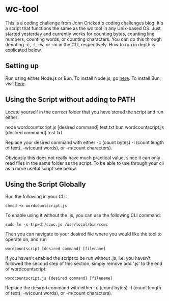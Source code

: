 # wc-tool
This is a coding challenge from John Crickett's coding challenges blog. It's a script that functions the same as the wc tool in any Unix-based OS. Just started yesterday and currently works for counting bytes, counting line numbers, counting words, or counting characters. You can do this through denoting -c, -l, -w, or -m in the CLI, respectively. How to run in depth is explicated below. 

## Setting up

Run using either Node.js or Bun. To install Node.js, go [here](https://nodejs.org/en/download). To install Bun, visit [here](https://bun.sh/docs/installation).

## Using the Script without adding to PATH

Locate yourself in the correct folder that you have stored the script and run either:

node wordcountscript.js [desired command] test.txt
bun wordcountscript.js [desired command] test.txt

Replace your desired command with either -c (count bytes) -l (count length of text), -w(count words), or -m(count characters). 

Obviously this does not really have much practical value, since it can only read files in the same folder as the script. To be able to use through your cli as a more useful script see below.

## Using the Script Globally

Run the following in your CLI:

``chmod +x wordcountscript.js``

To enable using it without the .js, you can use the following CLI command: 

``sudo ln -s $(pwd)/ccwc.js /usr/local/bin/ccwc``

Then you can navigate to your desired file where you would like the tool to operate on, and run 

``wordcountscript [desired command] [filename]``

If you haven't enabled the script to be run without .js, i.e. you haven't followed the second step of this section, simply remove add '.js' to the end of wordcountscript:

``wordcountscript.js [desired command] [filename]``

Replace the desired command with either -c (count bytes) -l (count length of text), -w(count words), or -m(count characters). 




